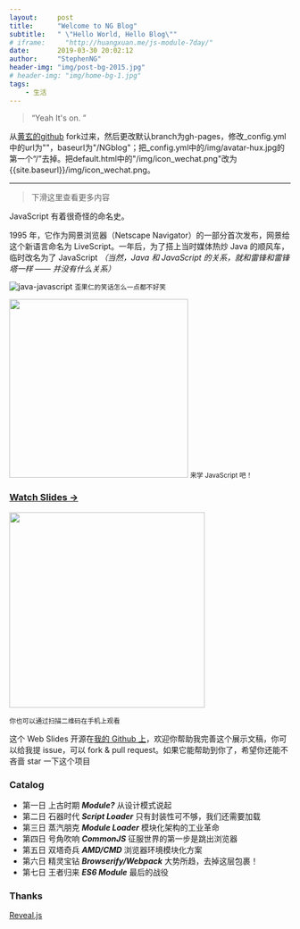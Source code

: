 ```yaml
---
layout:     post
title:      "Welcome to NG Blog"
subtitle:   " \"Hello World, Hello Blog\""
# iframe:     "http://huangxuan.me/js-module-7day/"
date:       2019-03-30 20:02:12
author:     "StephenNG"
header-img: "img/post-bg-2015.jpg"
# header-img: "img/home-bg-1.jpg"
tags:
    - 生活
---
```


> “Yeah It's on. ”

从[黄玄的github](https://github.com/Huxpro/huxblog-boilerplate) fork过来，然后更改默认branch为gh-pages，修改_config.yml中的url为""，baseurl为"/NGblog"；把_config.yml中的/img/avatar-hux.jpg的第一个“/”去掉。把default.html中的"/img/icon_wechat.png"改为{{site.baseurl}}/img/icon_wechat.png。

---

> 下滑这里查看更多内容

JavaScript 有着很奇怪的命名史。

1995 年，它作为网景浏览器（Netscape Navigator）的一部分首次发布，网景给这个新语言命名为 LiveScript。一年后，为了搭上当时媒体热炒 Java 的顺风车，临时改名为了 JavaScript *（当然，Java 和 JavaScript 的关系，就和雷锋和雷锋塔一样 —— 并没有什么关系）*

![java-javascript]({{site.baseurl}}/img/in-post/post-js-version/javascript-java.jpg)
<small class="img-hint">歪果仁的笑话怎么一点都不好笑</small>


<img class="shadow" width="320" src="{{site.baseurl}}/img/in-post/post-js-version/keep-calm-and-learn-javascript.png" />
<small class="img-hint">来学 JavaScript 吧！</small>


### [Watch Slides →](http://huangxuan.me/js-module-7day)

<img src="http://huangxuan.me/js-module-7day/attach/qrcode.png" width="350" height="350"/>

<small class="img-hint">你也可以通过扫描二维码在手机上观看</small>


这个 Web Slides 开源在[我的 Github 上](https://github.com/Huxpro/js-module-7day)，欢迎你帮助我完善这个展示文稿，你可以给我提 issue，可以 fork & pull request。如果它能帮助到你了，希望你还能不吝啬 star 一下这个项目


### Catalog

- 第一日 上古时期 ***Module?*** 从设计模式说起
- 第二日 石器时代 ***Script Loader*** 只有封装性可不够，我们还需要加载
- 第三日 蒸汽朋克 ***Module Loader*** 模块化架构的工业革命
- 第四日 号角吹响 ***CommonJS*** 征服世界的第一步是跳出浏览器
- 第五日 双塔奇兵 ***AMD/CMD*** 浏览器环境模块化方案
- 第六日 精灵宝钻 ***Browserify/Webpack*** 大势所趋，去掉这层包裹！
- 第七日 王者归来 ***ES6 Module*** 最后的战役

### Thanks

[Reveal.js](http://lab.hakim.se/reveal-js)
